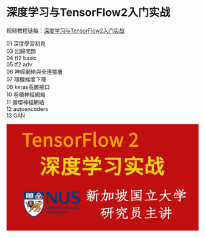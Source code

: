 # 深度学习与TensorFlow2入门实战

视频教程链接：[深度学习与TensorFlow2入门实战](https://study.163.com/course/courseMain.htm?share=2&shareId=480000001847407&courseId=1209092816&_trace_c_p_k2_=10515f5942ba46b5a4ec1c30a46b0269)

 
01 深度學習初見  
03 回歸問題  
04 tf2 basic  
05 tf2 adv  
06 神經網絡與全連接層  
07 隨機梯度下降  
08 keras高層接口  
10 卷積神經網絡  
11 循環神經網絡  
12 autoencoders  
13 GAN  

![](0-课程介绍/cover.png)




